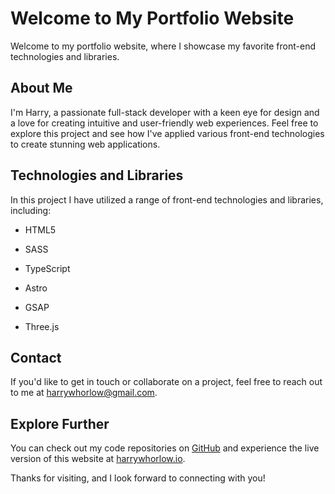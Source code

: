 # Welcome to My Portfolio Website

Welcome to my portfolio website, where I showcase my favorite front-end technologies and libraries.

## About Me

I'm Harry, a passionate full-stack developer with a keen eye for design and a love for creating intuitive and user-friendly web experiences.
Feel free to explore this project and see how I've applied various front-end technologies to create stunning web applications.

## Technologies and Libraries

In this project I have utilized a range of front-end technologies and libraries, including:

- HTML5
- SASS
- TypeScript

- Astro
- GSAP
- Three.js

## Contact

If you'd like to get in touch or collaborate on a project, feel free to reach out to me at [harrywhorlow@gmail.com](mailto:whorlowharry@gmail.com).

## Explore Further

You can check out my code repositories on [GitHub](https://github.com/harry-whorlow) and experience the live version of this website at [harrywhorlow.io](http://www.harrywhorlow.io).

Thanks for visiting, and I look forward to connecting with you!
